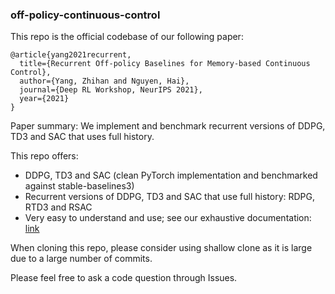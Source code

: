 ### off-policy-continuous-control

This repo is the official codebase of our following paper:

```
@article{yang2021recurrent,
  title={Recurrent Off-policy Baselines for Memory-based Continuous Control},
  author={Yang, Zhihan and Nguyen, Hai},
  journal={Deep RL Workshop, NeurIPS 2021},
  year={2021}
}
```

Paper summary: We implement and benchmark recurrent versions of DDPG, TD3 and SAC that uses full history.

This repo offers:

- DDPG, TD3 and SAC (clean PyTorch implementation and benchmarked against stable-baselines3)
- Recurrent versions of DDPG, TD3 and SAC that use full history: RDPG, RTD3 and RSAC
- Very easy to understand and use; see our exhaustive documentation: [link](https://drive.google.com/drive/folders/1iUy5BslSN4zia7VqxqyRnSda4lJO0thV?usp=sharing)

When cloning this repo, please consider using shallow clone as it is large due to a large number of commits.

Please feel free to ask a code question through Issues.
